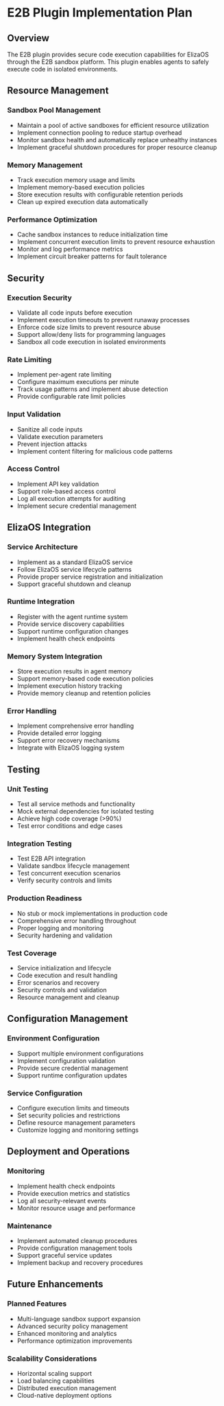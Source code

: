 # E2B Plugin Implementation Plan

## Overview

The E2B plugin provides secure code execution capabilities for ElizaOS through the E2B sandbox platform. This plugin enables agents to safely execute code in isolated environments.

## Resource Management

### Sandbox Pool Management
- Maintain a pool of active sandboxes for efficient resource utilization
- Implement connection pooling to reduce startup overhead
- Monitor sandbox health and automatically replace unhealthy instances
- Implement graceful shutdown procedures for proper resource cleanup

### Memory Management
- Track execution memory usage and limits
- Implement memory-based execution policies
- Store execution results with configurable retention periods
- Clean up expired execution data automatically

### Performance Optimization
- Cache sandbox instances to reduce initialization time
- Implement concurrent execution limits to prevent resource exhaustion
- Monitor and log performance metrics
- Implement circuit breaker patterns for fault tolerance

## Security

### Execution Security
- Validate all code inputs before execution
- Implement execution timeouts to prevent runaway processes
- Enforce code size limits to prevent resource abuse
- Support allow/deny lists for programming languages
- Sandbox all code execution in isolated environments

### Rate Limiting
- Implement per-agent rate limiting
- Configure maximum executions per minute
- Track usage patterns and implement abuse detection
- Provide configurable rate limit policies

### Input Validation
- Sanitize all code inputs
- Validate execution parameters
- Prevent injection attacks
- Implement content filtering for malicious code patterns

### Access Control
- Implement API key validation
- Support role-based access control
- Log all execution attempts for auditing
- Implement secure credential management

## ElizaOS Integration

### Service Architecture
- Implement as a standard ElizaOS service
- Follow ElizaOS service lifecycle patterns
- Provide proper service registration and initialization
- Support graceful shutdown and cleanup

### Runtime Integration
- Register with the agent runtime system
- Provide service discovery capabilities
- Support runtime configuration changes
- Implement health check endpoints

### Memory System Integration
- Store execution results in agent memory
- Support memory-based code execution policies
- Implement execution history tracking
- Provide memory cleanup and retention policies

### Error Handling
- Implement comprehensive error handling
- Provide detailed error logging
- Support error recovery mechanisms
- Integrate with ElizaOS logging system

## Testing

### Unit Testing
- Test all service methods and functionality
- Mock external dependencies for isolated testing
- Achieve high code coverage (>90%)
- Test error conditions and edge cases

### Integration Testing
- Test E2B API integration
- Validate sandbox lifecycle management
- Test concurrent execution scenarios
- Verify security controls and limits

### Production Readiness
- No stub or mock implementations in production code
- Comprehensive error handling throughout
- Proper logging and monitoring
- Security hardening and validation

### Test Coverage
- Service initialization and lifecycle
- Code execution and result handling
- Error scenarios and recovery
- Security controls and validation
- Resource management and cleanup

## Configuration Management

### Environment Configuration
- Support multiple environment configurations
- Implement configuration validation
- Provide secure credential management
- Support runtime configuration updates

### Service Configuration
- Configure execution limits and timeouts
- Set security policies and restrictions
- Define resource management parameters
- Customize logging and monitoring settings

## Deployment and Operations

### Monitoring
- Implement health check endpoints
- Provide execution metrics and statistics
- Log all security-relevant events
- Monitor resource usage and performance

### Maintenance
- Implement automated cleanup procedures
- Provide configuration management tools
- Support graceful service updates
- Implement backup and recovery procedures

## Future Enhancements

### Planned Features
- Multi-language sandbox support expansion
- Advanced security policy management
- Enhanced monitoring and analytics
- Performance optimization improvements

### Scalability Considerations
- Horizontal scaling support
- Load balancing capabilities
- Distributed execution management
- Cloud-native deployment options